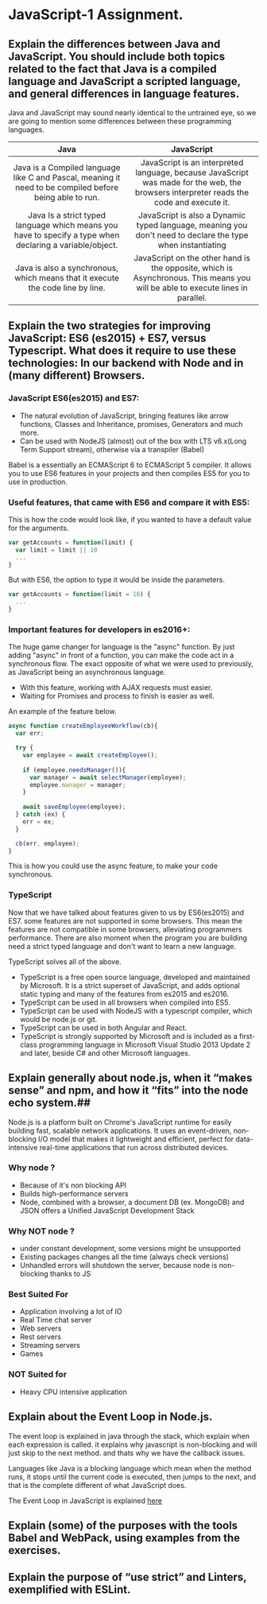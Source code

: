 # JavaScript-1 Assignment. #

## Explain the differences between Java and JavaScript. You should include both topics related to the fact that Java is a compiled language and JavaScript a scripted language, and general differences in language features. ##

Java and JavaScript may sound nearly identical to the untrained eye, so we are going to mention some differences between
these programming languages.

| Java | JavaScript |
|:----------------------------------------------------------------------------------------------------------:|:-----------------------------------------------------------------------------------------------------------------------------------------:|
| Java is a Compiled language like C  and Pascal, meaning it need to be  compiled before being able to run. | JavaScript is an interpreted language, because  JavaScript was made for the web, the browsers  interpreter reads the code and execute it. |
| Java Is a strict typed language  which means you have to specify a  type when declaring a variable/object. | JavaScript is also a Dynamic typed language, meaning you don't need to declare the type when instantiating |
| Java is also a synchronous, which means that it execute the code line by line. | JavaScript on the other hand is the opposite, which is Asynchronous. This means you will be able to execute lines in parallel. | 

## Explain the two strategies for improving JavaScript: ES6 (es2015) + ES7, versus Typescript. What does it require to use these technologies: In our backend with Node and in (many different) Browsers. ##

### JavaScript ES6(es2015) and ES7: #

* The natural evolution of JavaScript, bringing features like arrow functions, Classes and Inheritance, promises, Generators and much more.
* Can be used with NodeJS (almost) out of the box with LTS v6.x(Long Term Support stream), otherwise via a transpiler (Babel)

Babel is a essentially an ECMAScript 6 to ECMAScript 5 compiler. It allows you to use ES6 features in your projects and then compiles ES5 for you to use in production.

### Useful features, that came with ES6 and compare it with ES5: #

This is how the code would look like, if you wanted to have a default value for the arguments.
```javascript
var getAccounts = function(limit) {
  var limit = limit || 10
  ...
}
```
But with ES6, the option to type it would be inside the parameters.
```javascript
var getAccounts = function(limit = 10) {
  ...
}
```    
### Important features for developers in es2016+: #

The huge game changer for language is the "async" function. By just adding "async" in front of a function, you can make the code act in a synchronous flow. The exact opposite of what we were used to previously, as JavaScript being an asynchronous language. 

* With this feature, working with AJAX requests must easier. 
* Waiting for Promises and process to finish is easier as well. 

An example of the feature below.

```javascript
async function createEmployeeWorkflow(cb){
  var err;

  try {
    var employee = await createEmployee();
    
    if (employee.needsManager()){
      var manager = await selectManager(employee);
      employee.manager = manager;
    }
    
    await saveEmployee(employee);
  } catch (ex) {
    err = ex;
  }

  cb(err, employee);
}
```
This is how you could use the async feature, to make your code synchronous. 

### TypeScript

Now that we have talked about features given to us by ES6(es2015) and ES7. some features are not supported in some browsers. This mean the features are not compatible in some browsers, alleviating programmers performance. There are also moment when the program you are building need a strict typed language and don't want to learn a new language. 

TypeScript solves all of the above. 

* TypeScript is a free open source language, developed and maintained by Microsoft. It is a strict superset of JavaScript, and adds optional static typing and many of the features from es2015 and es2016.
* TypeScript can be used in all browsers when compiled into ES5.
* TypeScript can be used with NodeJS with a typescript compiler, which would be node.js or git.
* TypeScript can be used in both Angular and React.
* TypeScript is strongly supported by Microsoft and is included as a first-class programming language in Microsoft Visual Studio 2013 Update 2 and later, beside C# and other Microsoft languages.

## Explain generally about node.js, when it “makes sense” and npm, and how it “fits” into the node echo system.##

Node.js is a platform built on Chrome's JavaScript runtime for easily building fast, scalable network applications.
It uses an event-driven, non-blocking I/O model that makes it lightweight and efficient, perfect for data-intensive real-time applications that run across distributed devices.

### Why node ? 

* Because of it's non blocking API
* Builds high-performance servers
* Node, combined with a browser, a document DB (ex. MongoDB) and JSON offers a Unified JavaScript Development Stack

### Why NOT node ? 

* under constant development, some versions might be unsupported
* Existing packages changes all the time (always check versions)
* Unhandled errors will shutdown the server, because node is non-blocking thanks to JS

### Best Suited For

* Application involving a lot of IO
* Real Time chat server
* Web servers
* Rest servers
* Streaming servers
* Games 

### NOT Suited for

* Heavy CPU intensive application 

## Explain about the Event Loop in Node.js. ##

The event loop is explained in java through the stack, which explain when each expression is called. it explains why javascript is non-blocking and will just skip to the next method. and thats why we have the callback issues. 

Languages like Java is a blocking language which mean when the method runs, it stops until the current code is executed, then jumps to the next, and that is the complete different of what JavaScript does. 

The Event Loop in JavaScript is explained [here](https://www.youtube.com/watch?v=8aGhZQkoFbQ)

## Explain (some) of the purposes with the tools Babel and WebPack, using  examples from the exercises. ##

## Explain the purpose of “use strict” and Linters, exemplified with ESLint. ##